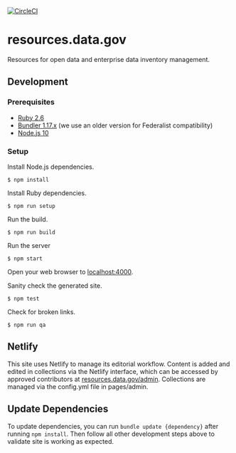 [![CircleCI](https://circleci.com/gh/GSA/resources.data.gov.svg?style=svg)](https://circleci.com/gh/GSA/resources.data.gov)

# resources.data.gov

Resources for open data and enterprise data inventory management.

## Development

### Prerequisites

- [Ruby 2.6](https://www.ruby-lang.org/)
- [Bundler 1.17.x](https://bundler.io/) (we use an older version for Federalist
  compatibility)
- [Node.js 10](https://nodejs.org/)


### Setup

Install Node.js dependencies.

    $ npm install

Install Ruby dependencies.

    $ npm run setup

Run the build.

    $ npm run build

Run the server

    $ npm start

Open your web browser to [localhost:4000](http://localhost:4000/).

Sanity check the generated site.

    $ npm test

Check for broken links.

    $ npm run qa

## Netlify

This site uses Netlify to manage its editorial workflow. Content is added and edited in collections via the Netlify interface, which can be accessed by approved contributors at [resources.data.gov/admin](https://resources.data.gov/admin). Collections are managed via the config.yml file in pages/admin. 


## Update Dependencies

To update dependencies, you can run `bundle update {dependency}` after running `npm install`. Then follow all other development steps above to validate site is working as expected.